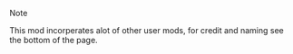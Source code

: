 >[!note]
> This mod incorperates alot of other user mods, for credit and naming see the bottom of the page.
